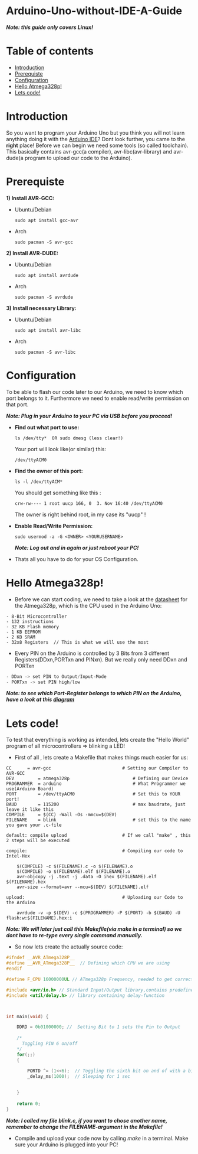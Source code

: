 # Arduino-Uno-without-IDE-A-Guide
***Note: this guide only covers Linux!***

# Table of contents
* [Introduction](#Introduction)
* [Prerequiste](#Prerequiste)
* [Configuration](#Configuration)
* [Hello Atmega328p!](https://github.com/Lu-Die-Milchkuh/Arduino-Uno-without-IDE-A-Guide#hello-atmega328p)
* [Lets code!](https://github.com/Lu-Die-Milchkuh/Arduino-Uno-without-IDE-A-Guide#lets-code)

# Introduction
So you want to program your Arduino Uno but you think you will not learn anything doing it with the [Arduino IDE](https://www.arduino.cc/en/Main/Software_)? Dont look further, you came to the **right** place!
Before we can begin we need some tools (so called toolchain). This basically contains avr-gcc(a compiler), avr-libc(avr-library) and avr-dude(a program to upload our code to the Arduino).

# Prerequiste

**1) Install AVR-GCC:**
  - Ubuntu/Debian
    ```
    sudo apt install gcc-avr
    ```
  - Arch
    ```
    sudo pacman -S avr-gcc
    ```
**2) Install AVR-DUDE:**
  - Ubuntu/Debian
    ```
    sudo apt install avrdude
    ```
  - Arch
    ```
    sudo pacman -S avrdude
    ```
**3) Install necessary Library:**     
  - Ubuntu/Debian
    ```
    sudo apt install avr-libc
    ```
  - Arch
    ```
    sudo pacman -S avr-libc
    ```

# Configuration

To  be able to flash our code later to our Arduino, we need to know which port belongs to it. Furthermore we need to enable read/write permission on that port. 

***Note: Plug in your Arduino to your PC via USB before you proceed!***
- **Find out what port to use:**
  ```
  ls /dev/tty*  OR sudo dmesg (less clear!)
  ```
  Your port will look like(or similar) this: 
  ```
  /dev/ttyACM0
  ```

- **Find the owner of this port:**
  ```
  ls -l /dev/ttyACM*
  ```     
  You should get something like this :
  
  ```
  crw-rw---- 1 root uucp 166, 0  3. Nov 16:40 /dev/ttyACM0
  ```
   The owner is right behind root, in my case its "uucp" !
     
- **Enable Read/Write Permission:**
  ```
  sudo usermod -a -G <OWNER> <YOURUSERNAME>
  ```
    ***Note: Log out and in again or just reboot your PC!***
    
 - Thats all you have to do for your OS Configuration.

# Hello Atmega328p!

- Before we can start coding, we need to take a look at the [datasheet](https://github.com/Lu-Die-Milchkuh/Arduino-Uno-without-IDE-A-Guide/blob/main/Documentation/Atmel-7810-Automotive-Microcontrollers-ATmega328P_Datasheet.pdf) for the Atmega328p, which is the CPU used in the Arduino Uno:

```
- 8-Bit Microcontroller
- 132 instructions
- 32 KB Flash memory
- 1 KB EEPROM
- 2 KB SRAM
- 32x8 Registers  // This is what we will use the most
```

- Every PIN on the Arduino is controlled by 3 Bits from 3 different Registers(DDxn,PORTxn and PINxn). But we really only need DDxn and PORTxn

```c
- DDxn -> set PIN to Output/Input-Mode
- PORTxn -> set PIN high/low
```

***Note: to see which Port-Register belongs to which PIN on the Arduino, have a look at this [diagram](https://github.com/Lu-Die-Milchkuh/Arduino-Uno-without-IDE-A-Guide/blob/main/Documentation/pinPort.png)***

# Lets code!  
To test that everything is working as intended, lets create the "Hello World" program of all microcontrollers => blinking a LED!


- First of all , lets create a Makefile that makes things much easier for us:



```make
CC 		= avr-gcc                           # Setting our Compiler to AVR-GCC
DEV 		= atmega328p                        # Defining our Device
PROGRAMMER 	= arduino                           # What Programmer we use(Arduino Board)
PORT 		= /dev/ttyACM0                      # Set this to YOUR port!
BAUD 		= 115200                            # max baudrate, just leave it like this
COMPILE		= $(CC) -Wall -Os -mmcu=$(DEV) 
FILENAME 	= blink                             # set this to the name you gave your .c-file

default: compile upload                     # If we call "make" , this 2 steps will be executed     

compile:                                    # Compiling our code to Intel-Hex
	
	$(COMPILE) -c $(FILENAME).c -o $(FILENAME).o
	$(COMPILE) -o $(FILENAME).elf $(FILENAME).o
	avr-objcopy -j .text -j .data -O ihex $(FILENAME).elf $(FILENAME).hex
	avr-size --format=avr --mcu=$(DEV) $(FILENAME).elf

upload:                                     # Uploading our Code to the Arduino

	avrdude -v -p $(DEV) -c $(PROGRAMMER) -P $(PORT) -b $(BAUD) -U flash:w:$(FILENAME).hex:i
```
***Note: We will later just call this Makefile(via *make* in a terminal) so we dont have to re-type every single command manually.***



- So now lets create the actually source code: 

```c
#ifndef __AVR_ATmega328P__
#define __AVR_ATmega328P__  // Defining which CPU we are using
#endif

#define F_CPU 16000000UL // ATmega328p Frequency, needed to get correct delays!

#include <avr/io.h> // Standard Input/Output library,contains predefined variables etc
#include <util/delay.h> // library containing delay-function



int main(void) {

    DDRD = 0b01000000; //  Setting Bit to 1 sets the Pin to Output
    
    /*
      Toggling PIN 6 on/off
    */
    for(;;) 
    {
        
        PORTD ^= (1<<6);  // Toggling the sixth bit on and of with a bitwise xor!
        _delay_ms(1000);  // Sleeping for 1 sec  

        
    }
    
    return 0;
}
```

***Note: I called my file *blink.c*, if you want to chose another name, remember to change the FILENAME-argument in the Makefile!***  

- Compile and upload your code now by calling *make* in a terminal. Make sure your Arduino is plugged into your PC!